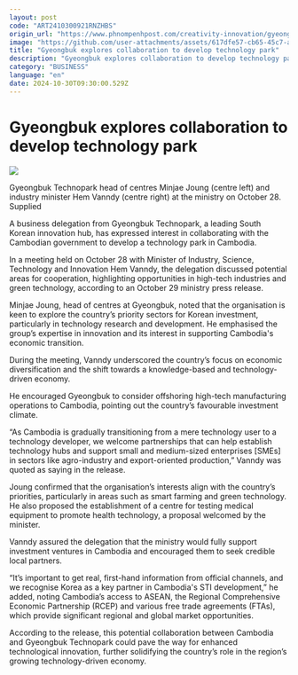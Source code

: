```yaml
---
layout: post
code: "ART2410300921RNZHBS"
origin_url: "https://www.phnompenhpost.com/creativity-innovation/gyeongbuk-explores-collaboration-to-develop-technology-park"
image: "https://github.com/user-attachments/assets/617dfe57-cb65-45c7-ad53-a60459aede53"
title: "Gyeongbuk explores collaboration to develop technology park"
description: "​​Gyeongbuk explores collaboration to develop technology park​"
category: "BUSINESS"
language: "en"
date: 2024-10-30T09:30:00.529Z
---
```


# Gyeongbuk explores collaboration to develop technology park

![](https://github.com/user-attachments/assets/78430ad2-0e02-456d-822f-c0bd9c6f8336)

Gyeongbuk Technopark head of centres Minjae Joung (centre left) and industry minister Hem Vanndy (centre right) at the ministry on October 28. Supplied

A business delegation from Gyeongbuk Technopark, a leading South Korean innovation hub, has expressed interest in collaborating with the Cambodian government to develop a technology park in Cambodia. 

In a meeting held on October 28 with Minister of Industry, Science, Technology and Innovation Hem Vanndy, the delegation discussed potential areas for cooperation, highlighting opportunities in high-tech industries and green technology, according to an October 29 ministry press release. 

Minjae Joung, head of centres at Gyeongbuk, noted that the organisation is keen to explore the country’s priority sectors for Korean investment, particularly in technology research and development. He emphasised the group’s expertise in innovation and its interest in supporting Cambodia's economic transition.

During the meeting, Vanndy underscored the country’s focus on economic diversification and the shift towards a knowledge-based and technology-driven economy. 

He encouraged Gyeongbuk to consider offshoring high-tech manufacturing operations to Cambodia, pointing out the country’s favourable investment climate. 

“As Cambodia is gradually transitioning from a mere technology user to a technology developer, we welcome partnerships that can help establish technology hubs and support small and medium-sized enterprises \[SMEs\] in sectors like agro-industry and export-oriented production,” Vanndy was quoted as saying in the release.

Joung confirmed that the organisation’s interests align with the country’s priorities, particularly in areas such as smart farming and green technology. He also proposed the establishment of a centre for testing medical equipment to promote health technology, a proposal welcomed by the minister.

Vanndy assured the delegation that the ministry would fully support investment ventures in Cambodia and encouraged them to seek credible local partners. 

“It’s important to get real, first-hand information from official channels, and we recognise Korea as a key partner in Cambodia's STI development,” he added, noting Cambodia’s access to ASEAN, the Regional Comprehensive Economic Partnership (RCEP) and various free trade agreements (FTAs), which provide significant regional and global market opportunities.

According to the release, this potential collaboration between Cambodia and Gyeongbuk Technopark could pave the way for enhanced technological innovation, further solidifying the country’s role in the region’s growing technology-driven economy.